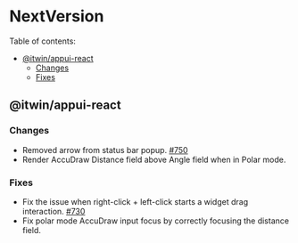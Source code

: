 # NextVersion <!-- omit from toc -->

Table of contents:

- [@itwin/appui-react](#itwinappui-react)
  - [Changes](#changes)
  - [Fixes](#fixes)

## @itwin/appui-react

### Changes

- Removed arrow from status bar popup. [#750](https://github.com/iTwin/appui/pull/750)
- Render AccuDraw Distance field above Angle field when in Polar mode.

### Fixes

- Fix the issue when right-click + left-click starts a widget drag interaction. [#730](https://github.com/iTwin/appui/pull/730)
- Fix polar mode AccuDraw input focus by correctly focusing the distance field.
